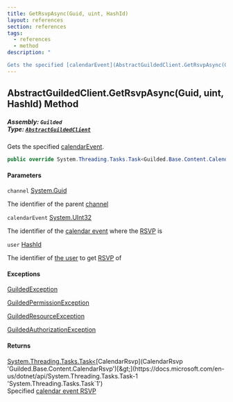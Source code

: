 ```yaml
---
title: GetRsvpAsync(Guid, uint, HashId)
layout: references
section: references
tags:
  - references
  - method
description: "

Gets the specified [calendarEvent](AbstractGuildedClient.GetRsvpAsync(Guid,uint,HashId)#Guilded.AbstractGuildedClient.GetRsvpAsync(Guid,uint,Guilded.Base.HashId).calendarEvent 'Guilded.AbstractGuildedClient.GetRsvpAsync(Guid, uint, Guilded.Base.HashId).calendarEvent')."
---
```


## AbstractGuildedClient.GetRsvpAsync(Guid, uint, HashId) Method
##### **Assembly:** `Guilded`<br/>**Type:** [`AbstractGuildedClient`](AbstractGuildedClient 'Guilded.AbstractGuildedClient')

Gets the specified [calendarEvent](AbstractGuildedClient.GetRsvpAsync(Guid,uint,HashId)#Guilded.AbstractGuildedClient.GetRsvpAsync(Guid,uint,Guilded.Base.HashId).calendarEvent 'Guilded.AbstractGuildedClient.GetRsvpAsync(Guid, uint, Guilded.Base.HashId).calendarEvent').

```csharp
public override System.Threading.Tasks.Task<Guilded.Base.Content.CalendarRsvp> GetRsvpAsync(Guid channel, uint calendarEvent, Guilded.Base.HashId user);
```
#### Parameters

<a name='Guilded.AbstractGuildedClient.GetRsvpAsync(Guid,uint,Guilded.Base.HashId).channel'></a>

`channel` [System.Guid](https://docs.microsoft.com/en-us/dotnet/api/System.Guid 'System.Guid')

The identifier of the parent [channel](ServerChannel 'Guilded.Base.Servers.ServerChannel')

<a name='Guilded.AbstractGuildedClient.GetRsvpAsync(Guid,uint,Guilded.Base.HashId).calendarEvent'></a>

`calendarEvent` [System.UInt32](https://docs.microsoft.com/en-us/dotnet/api/System.UInt32 'System.UInt32')

The identifier of the [calendar event](CalendarEvent 'Guilded.Base.Content.CalendarEvent') where the [RSVP](CalendarRsvp 'Guilded.Base.Content.CalendarRsvp') is

<a name='Guilded.AbstractGuildedClient.GetRsvpAsync(Guid,uint,Guilded.Base.HashId).user'></a>

`user` [HashId](HashId 'Guilded.Base.HashId')

The identifier of [the user](User 'Guilded.Base.Users.User') to get [RSVP](CalendarRsvp 'Guilded.Base.Content.CalendarRsvp') of

#### Exceptions

[GuildedException](GuildedException 'Guilded.Base.GuildedException')

[GuildedPermissionException](GuildedPermissionException 'Guilded.Base.GuildedPermissionException')

[GuildedResourceException](GuildedResourceException 'Guilded.Base.GuildedResourceException')

[GuildedAuthorizationException](GuildedAuthorizationException 'Guilded.Base.GuildedAuthorizationException')

#### Returns
[System.Threading.Tasks.Task&lt;](https://docs.microsoft.com/en-us/dotnet/api/System.Threading.Tasks.Task-1 'System.Threading.Tasks.Task`1')[CalendarRsvp](CalendarRsvp 'Guilded.Base.Content.CalendarRsvp')[&gt;](https://docs.microsoft.com/en-us/dotnet/api/System.Threading.Tasks.Task-1 'System.Threading.Tasks.Task`1')  
Specified [calendar event RSVP](CalendarRsvp 'Guilded.Base.Content.CalendarRsvp')